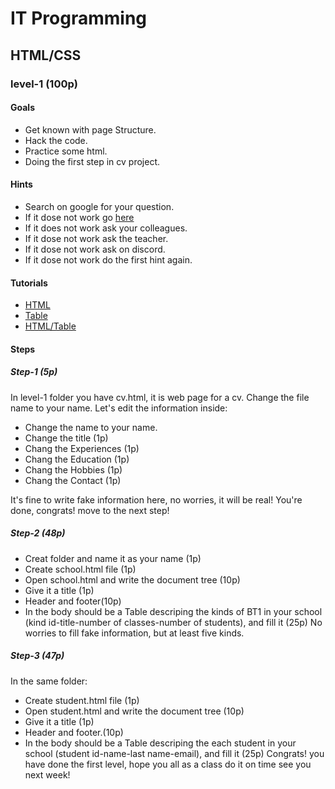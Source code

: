 # IT Programming

## HTML/CSS

### level-1 (100p)


#### Goals
- Get known with page Structure.
- Hack the code.
- Practice some html.
- Doing the first step in cv project.

#### Hints
- Search on google for your question.
- If it dose not work go [here](www.google.com)
- If it does not work ask your colleagues.
- If it dose not work ask the teacher.
- If it dose not work ask on discord.
- If it dose not work do the first hint again.

#### Tutorials
- [HTML](https://www.w3schools.com/html/html_elements.asp)
- [Table](https://www.w3schools.com/html/html_tables.asp)
- [HTML/Table](https://www.freecodecamp.org/learn/)

#### Steps

##### Step-1 (5p)
In level-1 folder you have cv.html, it is web page for a cv.
Change the file name to your name.
Let's edit the information inside:
- Change the name to your name.
- Change the title (1p)
- Chang the Experiences (1p)
- Chang the Education (1p)
- Chang the Hobbies (1p)
- Chang the Contact (1p)

It's fine to write fake information here, no worries, it will be real!
You're done, congrats! move to the next step!

##### Step-2 (48p)
- Creat folder and name it as your name (1p)
- Create school.html file (1p)
- Open school.html and write the document tree (10p)
- Give it a title (1p)
- Header and footer(10p)
- In the body should be a Table descriping the kinds of BT1 in your school (kind id-title-number of classes-number of 	       students), and fill it (25p)
No worries to fill fake information, but at least five kinds.

##### Step-3 (47p)
In the same folder:
- Create student.html file (1p)
- Open student.html and write the document tree (10p)
- Give it a title (1p)
- Header and footer.(10p)
- In the body should be a Table descriping the each student in your school (student id-name-last name-email), and fill it       (25p)
Congrats! you have done the first level, hope you all as a class do it on time see you next week!


	

